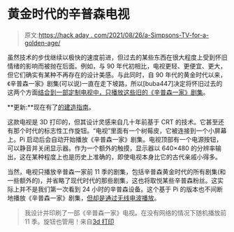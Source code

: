 # 黄金时代的辛普森电视

> 原文:[https://hack aday . com/2021/08/26/a-Simpsons-TV-for-a-golden-age/](https://hackaday.com/2021/08/26/a-simpsons-tv-for-a-golden-age/)

虽然技术的步伐继续以极快的速度前进，但过去的某些东西在很大程度上受到怀旧情绪的影响而被抛在后面。例如，与 90 年代初相比，电视更轻、更便宜、更大，但它们确实有某种不再存在的设计美感。与此同时，自 90 年代的黄金时代以来，《辛普森一家》剧集(可以说)一直在走下坡路，所以[buba447]决定将怀旧过去的这两个方面[结合到一部定制电视中，只播放这些旧的《辛普森一家》剧集](https://www.reddit.com/r/3Dprinting/comments/p9lasb/i_designed_and_printed_a_working_simpsons_tv/h9yj3c3/)。

**更新:**现在有了[的建造指南](https://withrow.io/simpsons-tv-build-guide)。

这款电视是 3D 打印的，但其设计灵感来自几十年前基于 CRT 的技术。它甚至还有那个时代的标志性工作旋钮。“电视”里面有一个树莓皮，它被连接到一个小屏幕上。Pi 启动后会自动开始播放《辛普森一家》剧集。电视顶部有一个电源按钮，可以静音并关闭显示器。作为一个额外的触摸，显示器以 640×480 的分辨率输出，这在某种程度上也是历史上准确的，即使电视本身比它的古代亲戚小得多。

当然，电视只播放辛普森一家前 11 季的剧集，包括辛普森黄金时代的所有剧集(和一些额外的)，并省略了现代时代的那些剧集，这也将取悦某些辛普森粉丝。这实际上并不是我们第一次看到 24 小时的辛普森设备。这个基于 Pi 的版本也不间断地播放《辛普森一家》剧集，[但却是通过无线电波播放](https://hackaday.com/2020/02/07/raspberry-pi-serves-up-24-hour-simpsons-channel/)。

> 我设计并印刷了一部《辛普森一家》电视。在没有网络的情况下随机播放前 11 季。旋钮也管用！来自[3d 打印](https://www.reddit.com/r/3Dprinting/)